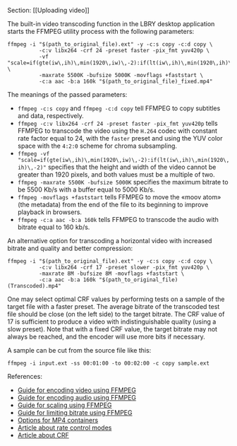 Section: [[Uploading video]]

The built-in video transcoding function in the LBRY desktop application starts the
FFMPEG utility process with the following parameters:

```ffmpeg
ffmpeg -i "$(path_to_original_file).ext" -y -c:s copy -c:d copy \
          -c:v libx264 -crf 24 -preset faster -pix_fmt yuv420p \
          -vf "scale=if(gte(iw\,ih)\,min(1920\,iw)\,-2):if(lt(iw\,ih)\,min(1920\,ih)\,-2)" \
          -maxrate 5500K -bufsize 5000K -movflags +faststart \
          -c:a aac -b:a 160k "$(path_to_original_file)_fixed.mp4"
```

The meanings of the passed parameters:

- ```ffmpeg -c:s copy``` and ```ffmpeg -c:d copy``` tell FFMPEG to copy subtitles and data,
  respectively.
- ```ffmpeg -c:v libx264 -crf 24 -preset faster -pix_fmt yuv420p``` tells FFMPEG to
  transcode the video using the `H.264` codec with constant rate factor equal to 24, with
  the `faster` preset and using the YUV color space with the `4:2:0` scheme for chroma
  subsampling.
- ```ffmpeg -vf "scale=if(gte(iw\,ih)\,min(1920\,iw)\,-2):if(lt(iw\,ih)\,min(1920\,ih)\,-2)"```
  specifies that the height and width of the video cannot be greater than 1920 pixels,
  and both values must be a multiple of two.
- ```ffmpeg -maxrate 5500K -bufsize 5000K``` specifies the maximum bitrate to be 5500 Kb/s
  with a buffer equal to 5000 Kb/s.
- ```ffmpeg -movflags +faststart``` tells FFMPEG to move the «moov atom» (the metadata)
  from the end of the file to its beginning to improve playback in browsers.
- ```ffmpeg -c:a aac -b:a 160k``` tells FFMPEG to transcode the audio with bitrate equal to
  160 kb/s.

An alternative option for transcoding a horizontal video with increased bitrate and quality
and better compression:

```ffmpeg
ffmpeg -i "$(path_to_original_file).ext" -y -c:s copy -c:d copy \
          -c:v libx264 -crf 17 -preset slower -pix_fmt yuv420p \
          -maxrate 8M -bufsize 8M -movflags +faststart \
          -c:a aac -b:a 160k "$(path_to_original_file) (Transcoded).mp4"
```

One may select optimal CRF values by performing tests on a sample of the target file with a
faster preset. The average bitrate of the transcoded test file should be close (on the left
side) to the target bitrate. The CRF value of 17 is sufficient to produce a video with
indistinguishable quality (using a slow preset). Note that with a fixed CRF value, the
target bitrate may not always be reached, and the encoder will use more bits if necessary.

A sample can be cut from the source file like this:

```ffmpeg
ffmpeg -i input.ext -ss 00:01:00 -to 00:02:00 -c copy sample.ext
```

References:
- [Guide for encoding video using FFMPEG](https://trac.ffmpeg.org/wiki/Encode/H.264)
- [Guide for encoding audio using FFMPEG](https://trac.ffmpeg.org/wiki/Encode/AAC)
- [Guide for scaling using FFMPEG](https://trac.ffmpeg.org/wiki/Scaling)
- [Guide for limiting bitrate using FFMPEG](https://trac.ffmpeg.org/wiki/Limiting%20the%20output%20bitrate)
- [Options for MP4 containers](https://ffmpeg.org/ffmpeg-formats.html#Options-9)
- [Article about rate control modes](https://slhck.info/articles/rate-control)
- [Article about CRF](https://slhck.info/articles/crf)
